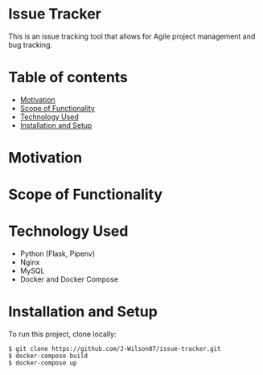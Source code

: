 # Issue Tracker

This is an issue tracking tool that allows for Agile project management and bug tracking.

# Table of contents
* [Motivation](#motivation)
* [Scope of Functionality](#scope-of-functionality)
* [Technology Used](#technology-used)
* [Installation and Setup](#installation-and-setup)

# Motivation

# Scope of Functionality

# Technology Used
* Python (Flask, Pipenv)
* Nginx
* MySQL
* Docker and Docker Compose

# Installation and Setup

To run this project, clone locally:

```
$ git clone https://github.com/J-Wilson07/issue-tracker.git
$ docker-compose build
$ docker-compose up
```


